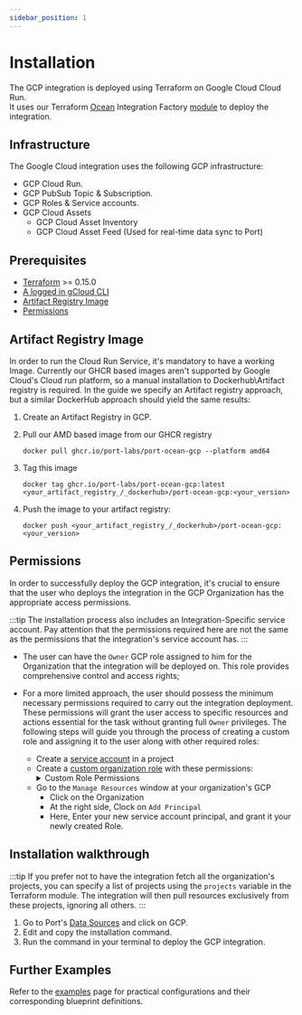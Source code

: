 ```yaml
---
sidebar_position: 1
---
```


# Installation

The GCP integration is deployed using Terraform on Google Cloud Cloud Run.  
It uses our Terraform [Ocean](https://ocean.getport.io) Integration Factory [module](https://registry.terraform.io/modules/port-labs/integration-factory/ocean/latest) to deploy the integration.

## Infrastructure

The Google Cloud integration uses the following GCP infrastructure:

- GCP Cloud Run.
- GCP PubSub Topic & Subscription.
- GCP Roles & Service accounts.
- GCP Cloud Assets
  - GCP Cloud Asset Inventory
  - GCP Cloud Asset Feed  (Used for real-time data sync to Port)

## Prerequisites

- [Terraform](https://www.terraform.io/downloads.html) >= 0.15.0
- [A logged in gCloud CLI](https://cloud.google.com/sdk/gcloud)
- [Artifact Registry Image](https://cloud.google.com/artifact-registry/docs/docker/manage-images)
- [Permissions](#permissions)

## Artifact Registry Image

In order to run the Cloud Run Service, it's mandatory to have a working Image. Currently our GHCR based images aren't supported by Google Cloud's Cloud run platform, so a manual installation to Dockerhub\Artifact registry is required. In the guide we specify an Artifact registry approach, but a similar DockerHub approach should yield the same results:  

1. Create an Artifact Registry in GCP.
2. Pull our AMD based image from our GHCR registry
    
    ```docker pull ghcr.io/port-labs/port-ocean-gcp --platform amd64```
3. Tag this image
   
   ```docker tag ghcr.io/port-labs/port-ocean-gcp:latest <your_artifact_registry_/_dockerhub>/port-ocean-gcp:<your_version>```
4. Push the image to your artifact registry:
   
   ```docker push <your_artifact_registry_/_dockerhub>/port-ocean-gcp:<your_version>```

## Permissions

In order to successfully deploy the GCP integration, it's crucial to ensure that the user who deploys the integration in the GCP Organization has the appropriate access permissions.

:::tip
   The installation process also includes an Integration-Specific service account. Pay attention that the permissions required here are not the same as the permissions that the integration's service account has. 
:::

- The user can have the `Owner` GCP role assigned to him for the Organization that the integration will be deployed on. This role provides comprehensive control and access rights;
- For a more limited approach, the user should possess the minimum necessary permissions required to carry out the integration deployment. These permissions will grant the user access to specific resources and actions essential for the task without granting full `Owner` privileges. The following steps will guide you through the process of creating a custom role and assigning it to the user along with other required roles:

  - Create a [service account](https://cloud.google.com/iam/docs/service-accounts-create) in a project
  - Create a [custom organization role](https://cloud.google.com/resource-manager/docs/access-control-org) with these permissions:
    <details>
    <summary> Custom Role Permissions </summary>
    ```
    cloudasset.assets.exportResource
    cloudasset.feeds.create
    cloudasset.feeds.delete
    cloudasset.feeds.get
    cloudasset.feeds.list
    cloudasset.feeds.update
    iam.roles.create
    iam.roles.delete
    iam.roles.get
    iam.roles.undelete
    iam.roles.update
    iam.serviceAccountKeys.get
    iam.serviceAccounts.actAs
    iam.serviceAccounts.create
    iam.serviceAccounts.delete
    iam.serviceAccounts.get
    pubsub.subscriptions.consume
    pubsub.subscriptions.create
    pubsub.subscriptions.delete
    pubsub.subscriptions.get
    pubsub.subscriptions.list
    pubsub.subscriptions.update
    pubsub.topics.attachSubscription
    pubsub.topics.create
    pubsub.topics.delete
    pubsub.topics.get
    pubsub.topics.list
    pubsub.topics.update
    resourcemanager.organizations.getIamPolicy
    resourcemanager.organizations.setIamPolicy
    run.operations.get
    run.services.create
    run.services.delete
    run.services.get
    serviceusage.services.use
    ```
    </details>
  - Go to the `Manage Resources` window at your organization's GCP
    - Click on the Organization
    - At the right side, Clock on `Add Principal`
    - Here, Enter your new service account principal, and grant it your newly created Role.

## Installation walkthrough

:::tip
   If you prefer not to have the integration fetch all the organization's projects, you can specify a list of projects using the `projects` variable in the Terraform module. The integration will then pull resources exclusively from these projects, ignoring all others.
:::

1. Go to Port's [Data Sources](https://app.getport.io/settings/data-sources?section=EXPORTERS) and click on GCP.
2. Edit and copy the installation command.
3. Run the command in your terminal to deploy the GCP integration.

## Further Examples

Refer to the [examples](/build-your-software-catalog/sync-data-to-catalog/cloud-providers/gcp/examples/) page for practical configurations and their corresponding blueprint definitions.
